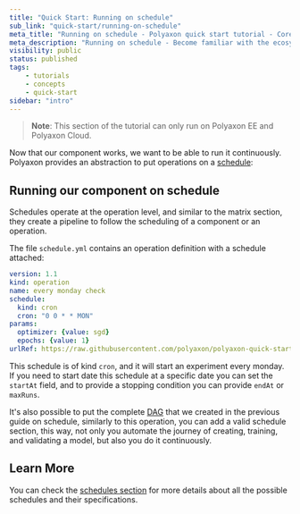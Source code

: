 ```yaml
---
title: "Quick Start: Running on schedule"
sub_link: "quick-start/running-on-schedule"
meta_title: "Running on schedule - Polyaxon quick start tutorial - Core Concepts"
meta_description: "Running on schedule - Become familiar with the ecosystem of Polyaxon tools with a top-level overview and useful links to get you started."
visibility: public
status: published
tags:
    - tutorials
    - concepts
    - quick-start
sidebar: "intro"
---
```


> **Note**: This section of the tutorial can only run on Polyaxon EE and Polyaxon Cloud.

Now that our component works, we want to be able to run it continuously.
Polyaxon provides an abstraction to put operations on a [schedule](/docs/automation/schedules/):

## Running our component on schedule

Schedules operate at the operation level, and similar to the matrix section, they create a pipeline to follow the scheduling of a component or an operation.

The file `schedule.yml` contains an operation definition with a schedule attached:

```yaml
version: 1.1
kind: operation
name: every monday check
schedule:
  kind: cron
  cron: "0 0 * * MON"
params:
  optimizer: {value: sgd}
  epochs: {value: 1}
urlRef: https://raw.githubusercontent.com/polyaxon/polyaxon-quick-start/master/experimentation/typed.yml
```

This schedule is of kind `cron`, and it will start an experiment every monday. 
If you need to start date this schedule at a specific date you can set the `startAt` field, and to provide a stopping condition you can provide `endAt` or `maxRuns`.

It's also possible to put the complete [DAG](/docs/intro/quick-start/automation/) that we created in the previous guide on schedule, similarly to this operation, 
you can add a valid schedule section, this way, not only you automate the journey of creating, training, and validating a model, but also you do it continuously.

## Learn More

You can check the [schedules section](/docs/automation/schedules/) for more details about all the possible schedules and their specifications.
